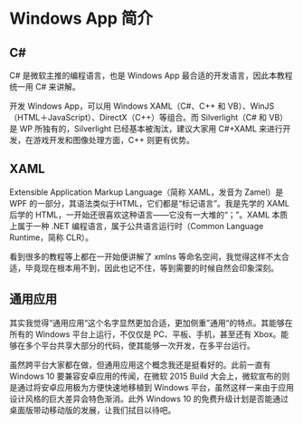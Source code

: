 # Windows App 简介

## C#

C# 是微软主推的编程语言，也是 Windows App 最合适的开发语言，因此本教程统一用 C# 来讲解。

开发 Windows App，可以用 Windows XAML（C#、C++ 和 VB）、WinJS（HTML＋JavaScript）、DirectX（C++）等组合。而 Silverlight（C# 和 VB）是 WP 所独有的，Silverlight 已经基本被淘汰，建议大家用 C#+XAML 来进行开发，在游戏开发和图像处理方面，C++ 则更有优势。

## XAML

Extensible Application Markup Language（简称 XAML，发音为 Zamel）是 WPF 的一部分，其语法类似于HTML，它们都是“标记语言”。我是先学的 XAML 后学的 HTML，一开始还很喜欢这种语言——它没有一大堆的“；”。XAML 本质上属于一种 .NET 编程语言，属于公共语言运行时（Common Language Runtime，简称 CLR）。

看到很多的教程等上都在一开始便讲解了 xmlns 等命名空间，我觉得这样不太合适，毕竟现在根本用不到，因此也记不住，等到需要的时候自然会印象深刻。

## 通用应用

其实我觉得“通用应用“这个名字显然更加合适，更加侧重”通用“的特点。其能够在所有的 Windows 平台上运行，不仅仅是 PC、平板、手机，甚至还有 Xbox。能够在多个平台共享大部分的代码，使其能够一次开发，在多平台运行。

虽然跨平台大家都在做，但通用应用这个概念我还是挺看好的。此前一直有 Windows 10 要兼容安卓应用的传闻，在微软 2015 Build 大会上，微软宣布的则是通过将安卓应用极为方便快速地移植到 Windows 平台，虽然这样一来由于应用设计风格的巨大差异会特色渐消。此外 Windows 10 的免费升级计划是否能通过桌面版带动移动版的发展，让我们拭目以待吧。